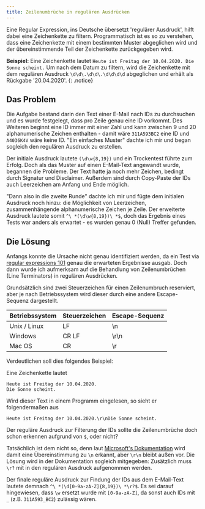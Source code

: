 ```yaml
---
title: Zeilenumbrüche in regulären Ausdrücken
---
```


Eine Regular Expression, ins Deutsche übersetzt 'regulärer Ausdruck', hilft dabei eine Zeichenkette zu filtern. Programmatisch ist es so zu verstehen, dass eine Zeichenkette mit einem bestimmten Muster abgeglichen wird und der übereinstimmende Teil der Zeichenkette zurückgegeben wird.

**Beispiel:**
Eine Zeichenkette lautet `Heute ist Freitag der 10.04.2020. Die Sonne scheint.` Um nach dem Datum zu filtern, wird die Zeichenkette mit dem regulären Ausdruck `\d\d\.\d\d\.\d\d\d\d` abgeglichen und erhält als Rückgabe '20.04.2020'.
{: .notice}

## Das Problem
Die Aufgabe bestand darin den Text einer E-Mail nach IDs zu durchsuchen und es wurde festgelegt, dass pro Zeile genau eine ID vorkommt. Des Weiteren beginnt eine ID immer mit einer Zahl und kann zwischen 9 und 20 alphanumerische Zeichen enthalten - damit wäre `311A593BC2` eine ID und `A4036K4V` wäre keine ID.
"Ein einfaches Muster" dachte ich mir und began sogleich den regulären Ausdruck zu erstellen.

Der initiale Ausdruck lautete `(\d\w{8,19})` und ein Trockentest führte zum Erfolg. Doch als das Muster auf einen E-Mail-Text angewandt wurde, begannen die Probleme. Der Text hatte ja noch mehr Zeichen, bedingt durch Signatur und Disclaimer. Außerdem sind durch Copy-Paste der IDs auch Leerzeichen am Anfang und Ende möglich.

"Dann also in die zweite Runde" dachte ich mir und fügte dem initialen Ausdruck noch hinzu: die Möglichkeit von Leerzeichen, zusammenhängende alphanumerische Zeichen je Zeile. Der erweiterte Ausdruck lautete somit `^\ *(\d\w{8,19})\ *$`, doch das Ergebnis eines Tests war anders als erwartet - es wurden genau 0 (Null) Treffer gefunden.

## Die Lösung
Anfangs konnte die Ursache nicht genau identifiziert werden, da ein Test via <a href='https://regex101.com/r/1OAiXd/2/' target='_blank'>regular expressions 101</a> genau die erwarteten Ergebnisse ausgab. Doch dann wurde ich aufmerksam auf die Behandlung von Zeilenumbrüchen (Line Terminators) in regulären Ausdrücken.

Grundsätzlich sind zwei Steuerzeichen für einen Zeilenumbruch reserviert, aber je nach Betriebssystem wird dieser durch eine andere Escape-Sequenz dargestellt.

|Betriebssystem |Steuerzeichen |Escape-Sequenz |
|-|-|-|
|Unix / Linux |LF |\n |
|Windows |CR LF |\r\n |
|Mac OS |CR |\r |

Verdeutlichen soll dies folgendes Beispiel:

Eine Zeichenkette lautet
```
Heute ist Freitag der 10.04.2020.
Die Sonne scheint.
```
Wird dieser Text in einem Programm eingelesen, so sieht er folgendermaßen aus
```
Heute ist Freitag der 10.04.2020.\r\nDie Sonne scheint.
```

Der reguläre Ausdruck zur Filterung der IDs sollte die Zeilenumbrüche doch schon erkennen aufgrund von `$`, oder nicht?

Tatsächlich ist dem nicht so, denn laut <a href='https://docs.microsoft.com/en-us/dotnet/standard/base-types/anchors-in-regular-expressions#end-of-string-or-line-' target='_blank'>Microsoft's Dokumentation</a> wird damit eine Übereinstimmung zu `\n` erkannt, aber `\r\n` bleibt außen vor. Die Lösung wird in der Dokumentation sogleich mitgegeben: Zusätzlich muss `\r?` mit in den regulären Ausdruck aufgenommen werden.

Der finale reguläre Ausdruck zur Findung der IDs aus dem E-Mail-Text lautete demnach `^\ *(\d[0-9a-zA-Z]{8,19})\ *\r?$`. Es sei darauf hingewiesen, dass `\w` ersetzt wurde mit `[0-9a-zA-Z]`, da sonst auch IDs mit `_` (z.B. `311A593_BC2`) zulässig wären.